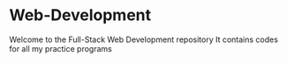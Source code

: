 # Web-Development
Welcome to the Full-Stack Web Development repository
It contains codes for all my practice programs
